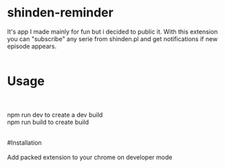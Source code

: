 # shinden-reminder
It's app I made mainly for fun but i decided to public it. With this extension you can "subscribe" any serie from shinden.pl and get notifications if new episode appears.<br/><br/>

# Usage
<br/><br/>
npm run dev to create a dev build<br/>
npm run build to create build<br/><br/>

#Installation<br/><br/>
Add packed extension to your chrome on developer mode




